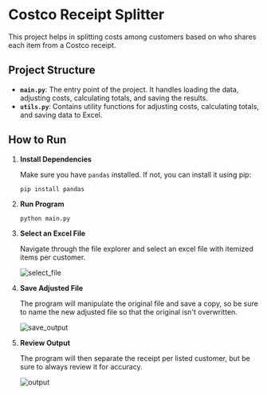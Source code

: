 # Costco Receipt Splitter

This project helps in splitting costs among customers based on who shares each item from a Costco receipt.

## Project Structure

- **`main.py`**: The entry point of the project. It handles loading the data, adjusting costs, calculating totals, and saving the results.
- **`utils.py`**: Contains utility functions for adjusting costs, calculating totals, and saving data to Excel.

## How to Run

1. **Install Dependencies**

   Make sure you have `pandas` installed. If not, you can install it using pip:
   ```bash
   pip install pandas
   
2. **Run Program**
   
   `python main.py`
   
3. **Select an Excel File**
   
   Navigate through the file explorer and select an excel file with itemized items per customer.
   
   ![select_file](images/select_file.png)
   
4. **Save Adjusted File**
   
   The program will manipulate the original file and save a copy, so be sure to name the new adjusted file so that the original isn't overwritten.
   
   ![save_output](images/save_output.png)
   
5. **Review Output**
    
   The program will then separate the receipt per listed customer, but be sure to always review it for accuracy.
   
   ![output](images/output.png)
